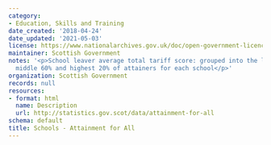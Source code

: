 ```yaml
---
category:
- Education, Skills and Training
date_created: '2018-04-24'
date_updated: '2021-05-03'
license: https://www.nationalarchives.gov.uk/doc/open-government-licence/version/3/
maintainer: Scottish Government
notes: '<p>School leaver average total tariff score: grouped into the lowest 20%,
  middle 60% and highest 20% of attainers for each school</p>'
organization: Scottish Government
records: null
resources:
- format: html
  name: Description
  url: http://statistics.gov.scot/data/attainment-for-all
schema: default
title: Schools - Attainment for All
---
```

